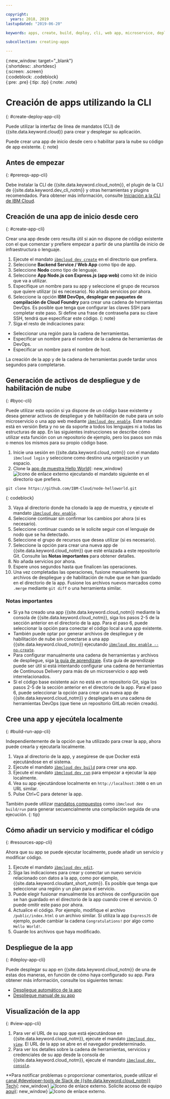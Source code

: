 ```yaml
---

copyright:
  years: 2018, 2019
lastupdated: "2019-06-20"

keywords: apps, create, build, deploy, cli, web app, microservice, deploy cli, build app local, developer tools, ibmcloud dev create

subcollection: creating-apps

---
```


{:new_window: target="_blank"}  
{:shortdesc: .shortdesc}  
{:screen: .screen}  
{:codeblock: .codeblock}  
{:pre: .pre}
{:tip: .tip}
{:note: .note}

# Creación de apps utilizando la CLI
{: #create-deploy-app-cli}

Puede utilizar la interfaz de línea de mandatos (CLI) de {{site.data.keyword.cloud}} para crear y desplegar su aplicación. 

Puede crear una app de inicio desde cero o habilitar para la nube su código de app existente. 
{: note}

## Antes de empezar
{: #prereqs-app-cli}

Debe instalar la CLI de {{site.data.keyword.cloud_notm}}, el plugin de la CLI de {{site.data.keyword.dev_cli_notm}} y otras herramientas y plugins recomendados. Para obtener más información, consulte [Iniciación a la CLI de IBM Cloud](/docs/cli?topic=cloud-cli-getting-started). 

## Creación de una app de inicio desde cero
{: #create-app-cli}

Crear una app desde cero resulta útil si aún no dispone de código existente con el que comenzar y prefiere empezar a partir de una plantilla de inicio de infraestructura o lenguaje.

1. Ejecute el mandato [`ibmcloud dev create`](/docs/cli/idt?topic=cloud-cli-idt-cli#create) en el directorio que prefiera.
2. Seleccione **Backend Service / Web App** como tipo de app.
3. Seleccione **Nodo** como tipo de lenguaje.
4. Seleccione **App Node.js con Express.js (app web)** como kit de inicio que va a utilizar.
5. Especifique un nombre para su app y seleccione el grupo de recursos que quiere utilizar (si es necesario). No añada servicios por ahora.
6. Seleccione la opción **IBM DevOps, desplegar en paquetes de compilación de Cloud Foundry** para crear una cadena de herramientas DevOps. Es posible que tenga que configurar las claves SSH para completar este paso.
  Si define una frase de contraseña para su clave SSH, tendrá que especificar este código.
  {: note}
7. Siga el resto de indicaciones para:
  * Seleccionar una región para la cadena de herramientas.
  * Especificar un nombre para el nombre de la cadena de herramientas de DevOps.
  * Especificar un nombre para el nombre de host.

La creación de la app y de la cadena de herramientas puede tardar unos segundos para completarse.

## Generación de activos de despliegue y de habilitación de nube
{: #byoc-cli}

Puede utilizar esta opción si ya dispone de un código base existente y desea generar activos de despliegue y de habilitación de nube para un solo microservicio o una app web mediante [`ibmcloud dev enable`](/docs/cli/idt?topic=cloud-cli-idt-cli#enable). Este mandato está en versión Beta y no se da soporte a todos los lenguajes ni a todas las estructuras de app. En las siguientes instrucciones se describe cómo utilizar esta función con un repositorio de ejemplo, pero los pasos son más o menos los mismos para su propio código base.

1. Inicie una sesión en {{site.data.keyword.cloud_notm}} con el mandato `ibmcloud login` y seleccione como destino una organización y un espacio.
2. Clone la [app de muestra Hello World](https://github.com/IBM-Cloud/node-helloworld){: new_window} ![Icono de enlace externo](../icons/launch-glyph.svg "Icono de enlace externo") ejecutando el mandato siguiente en el directorio que prefiera.

  ```
  git clone https://github.com/IBM-Cloud/node-helloworld.git
  ```
  {: codeblock}

3. Vaya al directorio donde ha clonado la app de muestra, y ejecute el mandato [`ibmcloud dev enable`](/docs/cli/idt?topic=cloud-cli-idt-cli#enable).
4. Seleccione continuar sin confirmar los cambios por ahora (si es necesario).
5. Seleccione continuar cuando se le solicite seguir con el lenguaje de nodo que se ha detectado.
6. Seleccione el grupo de recursos que desea utilizar (si es necesario). 
7. Seleccione la opción para crear una nueva app de {{site.data.keyword.cloud_notm}} que esté enlazada a este repositorio Git. Consulte las **Notas importantes** para obtener detalles.
8. No añada servicios por ahora.
9. Espere unos segundos hasta que finalicen las operaciones. 
10. Una vez completadas las operaciones, fusione manualmente los archivos de despliegue y de habilitación de nube que se han guardado en el directorio de la app. Fusione los archivos nuevos marcados como `.merge` mediante `git diff` o una herramienta similar.

### Notas importantes
 - Si ya ha creado una app {{site.data.keyword.cloud_notm}} mediante la consola de {{site.data.keyword.cloud_notm}}, siga los pasos 2-5 de la sección anterior en el directorio de la app. Para el paso 6, puede seleccionar la opción para conectar el código local a una app existente.
 - También puede optar por generar archivos de despliegue y de habilitación de nube sin conectarse a una app {{site.data.keyword.cloud_notm}} ejecutando [`ibmcloud dev enable --no-create`](/docs/cli/idt?topic=cloud-cli-idt-cli#enable).
 - Para configurar manualmente una cadena de herramientas y archivos de despliegue, siga [la guía de aprendizaje](/docs/apps/tutorials?topic=creating-apps-tutorial-byoc-kube). Esta guía de aprendizaje puede ser útil si está intentando configurar una cadena de herramientas de Continuous Delivery para más de un microservicio o app web interrelacionados.
 - Si el código base existente aún no está en un repositorio Git, siga los pasos 2-5 de la sección anterior en el directorio de la app. Para el paso 6, puede seleccionar la opción para crear una nueva app de {{site.data.keyword.cloud_notm}} y desplegarla en una cadena de herramientas DevOps (que tiene un repositorio GitLab recién creado).

## Cree una app y ejecútela localmente
{: #build-run-app-cli}

Independientemente de la opción que ha utilizado para crear la app, ahora puede crearla y ejecutarla localmente.

1. Vaya al directorio de la app, y asegúrese de que Docker está ejecutándose en el sistema.
2. Ejecute el mandato [`ibmcloud dev build`](/docs/cli/idt?topic=cloud-cli-idt-cli#build) para crear una app.
3. Ejecute el mandato [`ibmcloud dev run`](/docs/cli/idt?topic=cloud-cli-idt-cli#run) para empezar a ejecutar la app localmente.
4. Vea su app ejecutándose localmente en `http://localhost:3000` o en un URL similar.
5. Pulse Ctrl+C para detener la app.

También puede utilizar [mandatos compuestos](/docs/cli/idt?topic=cloud-cli-idt-cli#compound) como `ibmcloud dev build/run` para generar secuencialmente una compilación seguida de una ejecución.
{: tip}

## Cómo añadir un servicio y modificar el código
{: #resources-app-cli}

Ahora que su app se puede ejecutar localmente, puede añadir un servicio y modificar código. 

1. Ejecute el mandato [`ibmcloud dev edit`](/docs/cli/idt?topic=cloud-cli-idt-cli#edit).
2. Siga las indicaciones para crear y conectar un nuevo servicio relacionado con datos a la app, como por ejemplo, {{site.data.keyword.cloudant_short_notm}}. Es posible que tenga que seleccionar una región y un plan para el servicio.
3. Puede elegir fusionar manualmente los archivos de configuración que se han guardado en el directorio de la app cuando cree el servicio. O puede omitir este paso por ahora.
4. Actualice el código. Por ejemplo, modifique el archivo `/public/index.html` o un archivo similar. Si utiliza la app `ExpressJS` de ejemplo, puede cambiar la cadena `Congratulations!` por algo como `Hello World!`.
5. Guarde los archivos que haya modificado.

## Despliegue de la app
{: #deploy-app-cli}

Puede desplegar su app en {{site.data.keyword.cloud_notm}} de una de estas dos maneras, en función de cómo haya configurado su app. Para obtener más información, consulte los siguientes temas:

* [Despliegue automático de la app](/docs/apps?topic=creating-apps-deploy-cli-auto#deploy-console-auto)
* [Despliegue manual de su app](/docs/apps?topic=creating-apps-deploy-cli-manual#deploy-console-manual)

## Visualización de la app
{: #view-app-cli}

1. Para ver el URL de su app que está ejecutándose en {{site.data.keyword.cloud_notm}}, ejecute el mandato [`ibmcloud dev view`](/docs/cli/idt?topic=cloud-cli-idt-cli#view). El URL de la app se abre en el navegador predeterminado.
2. Para ver los detalles sobre la cadena de herramientas, servicios y credenciales de su app desde la consola de {{site.data.keyword.cloud_notm}}, ejecute el mandato [`ibmcloud dev console`](/docs/cli/idt?topic=cloud-cli-idt-cli#console). 

**Para notificar problemas o proporcionar comentarios, puede utilizar el
[canal #developer-tools de Slack de {{site.data.keyword.cloud_notm}}
Tech](https://ibm-cloud-tech.slack.com/){: new_window} ![Icono de enlace externo](../icons/launch-glyph.svg "Icono de enlace externo"). Solicite acceso de equipo [aquí](https://slack-invite-ibm-cloud-tech.mybluemix.net/){: new_window} ![Icono de enlace externo](../icons/launch-glyph.svg "Icono de enlace externo").

